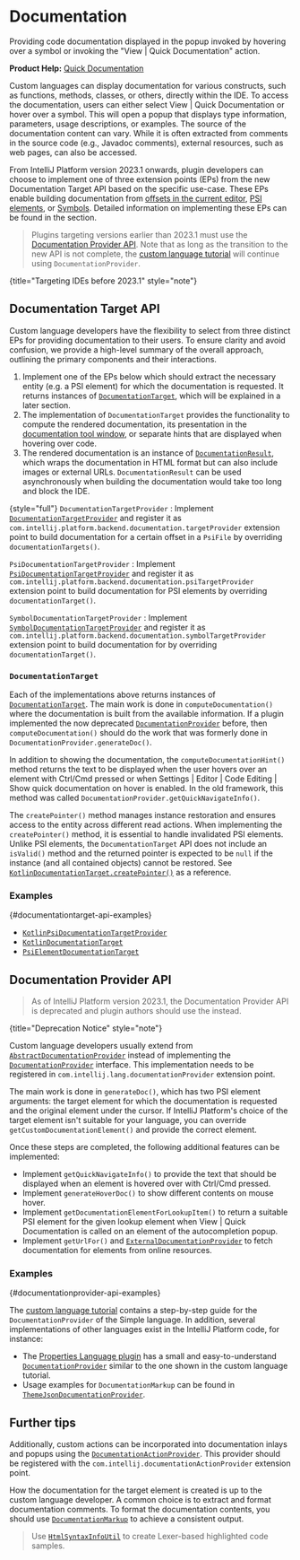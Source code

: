 <!-- Copyright 2000-2024 JetBrains s.r.o. and contributors. Use of this source code is governed by the Apache 2.0 license. -->

# Documentation

<link-summary>Providing code documentation displayed in the popup invoked by hovering over a symbol or invoking the "View | Quick Documentation" action.</link-summary>

<tldr>

**Product Help:** [Quick Documentation](https://www.jetbrains.com/help/idea/viewing-reference-information.html#inline-quick-documentation)

</tldr>

Custom languages can display documentation for various constructs, such as functions, methods, classes, or others, directly within the IDE.
To access the documentation, users can either select <ui-path>View | Quick Documentation</ui-path> or hover over a symbol.
This will open a popup that displays type information, parameters, usage descriptions, or examples.
The source of the documentation content can vary.
While it is often extracted from comments in the source code (e.g., Javadoc comments),
external resources, such as web pages, can also be accessed.

From IntelliJ Platform version 2023.1 onwards, plugin developers can choose to implement
one of three extension points (EPs) from the new Documentation Target API based on the specific use-case.
These EPs enable building documentation from
[offsets in the current editor](coordinates_system.md#editor-coordinate-systems),
[PSI elements](psi_elements.md), or [Symbols](symbols.md).
Detailed information on implementing these EPs can be found in the [](#documentation-target-api) section.

> Plugins targeting versions earlier than 2023.1 must use the [Documentation Provider API](#documentation-provider-api).
> Note that as long as the transition to the new API is
> not complete, the [custom language tutorial](documentation_provider.md) will continue using `DocumentationProvider`.
>
{title="Targeting IDEs before 2023.1" style="note"}

## Documentation Target API

Custom language developers have the flexibility to select from three distinct EPs for providing documentation to their users.
To ensure clarity and avoid confusion, we provide a high-level summary of the overall approach,
outlining the primary components and their interactions.

<procedure title="Overall Approach">

1. Implement one of the EPs below which should extract the necessary entity (e.g. a PSI element) for
   which the documentation is requested. It returns instances of
   [`DocumentationTarget`](%gh-ic%/platform/lang-impl/src/com/intellij/platform/backend/documentation/DocumentationTarget.kt),
   which will be explained in a later section.
2. The implementation of `DocumentationTarget` provides the functionality to compute the rendered documentation,
   its presentation in the [documentation tool window](https://www.jetbrains.com/help/idea/documentation-tool-window.html),
   or separate hints that are displayed when hovering over code.
3. The rendered documentation is an instance of
   [`DocumentationResult`](%gh-ic%/platform/lang-impl/src/com/intellij/platform/backend/documentation/DocumentationResult.kt),
   which wraps the documentation in HTML format but can also include images or external URLs.
   `DocumentationResult` can be used asynchronously when building the documentation would take too long
   and block the IDE.

</procedure>

{style="full"}
`DocumentationTargetProvider`
: Implement
[`DocumentationTargetProvider`](%gh-ic%/platform/lang-impl/src/com/intellij/platform/backend/documentation/DocumentationTargetProvider.java)
and register it as `com.intellij.platform.backend.documentation.targetProvider` extension point to build documentation
for a certain offset in a `PsiFile` by overriding `documentationTargets()`.

`PsiDocumentationTargetProvider`
: Implement
[`PsiDocumentationTargetProvider`](%gh-ic%/platform/lang-impl/src/com/intellij/platform/backend/documentation/PsiDocumentationTargetProvider.java)
and register it as `com.intellij.platform.backend.documentation.psiTargetProvider` extension point to build documentation
for PSI elements by overriding `documentationTarget()`.

`SymbolDocumentationTargetProvider`
: Implement
[`SymbolDocumentationTargetProvider`](%gh-ic%/platform/lang-impl/src/com/intellij/platform/backend/documentation/SymbolDocumentationTargetProvider.java)
and register it as `com.intellij.platform.backend.documentation.symbolTargetProvider` extension point to build documentation
for [](symbols.md) by overriding `documentationTarget()`.

### `DocumentationTarget`

Each of the implementations above returns instances of
[`DocumentationTarget`](%gh-ic%/platform/lang-impl/src/com/intellij/platform/backend/documentation/DocumentationTarget.kt).
The main work is done in `computeDocumentation()` where the documentation is built from the available
information.
If a plugin implemented the now deprecated
[`DocumentationProvider`](%gh-ic%/platform/analysis-api/src/com/intellij/lang/documentation/DocumentationProvider.java)
before, then `computeDocumentation()` should do the work that was formerly done in
`DocumentationProvider.generateDoc()`.

In addition to showing the documentation, the `computeDocumentationHint()` method returns the text to be displayed
when the user hovers over an element with <shortcut>Ctrl</shortcut>/<shortcut>Cmd</shortcut> pressed or when
<ui-path>Settings | Editor | Code Editing | Show quick documentation on hover</ui-path> is enabled.
In the old framework, this method was called `DocumentationProvider.getQuickNavigateInfo()`.

The `createPointer()` method manages instance restoration and ensures access to the entity across different read actions.
When implementing the `createPointer()` method, it is essential to handle invalidated PSI elements.
Unlike PSI elements, the `DocumentationTarget` API does not include an `isValid()` method and the returned pointer is expected
to be `null` if the instance (and all contained objects) cannot be restored.
See
[`KotlinDocumentationTarget.createPointer()`](%gh-ic%/plugins/kotlin/code-insight/kotlin.code-insight.k2/src/org/jetbrains/kotlin/idea/k2/codeinsight/quickDoc/KotlinDocumentationTarget.kt)
as a reference.

### Examples
{#documentationtarget-api-examples}

- [`KotlinPsiDocumentationTargetProvider`](%gh-ic%/plugins/kotlin/code-insight/kotlin.code-insight.k2/src/org/jetbrains/kotlin/idea/k2/codeinsight/quickDoc/KotlinPsiDocumentationTargetProvider.kt)
- [`KotlinDocumentationTarget`](%gh-ic%/plugins/kotlin/code-insight/kotlin.code-insight.k2/src/org/jetbrains/kotlin/idea/k2/codeinsight/quickDoc/KotlinDocumentationTarget.kt)
- [`PsiElementDocumentationTarget`](%gh-ic%/platform/lang-impl/src/com/intellij/lang/documentation/psi/PsiElementDocumentationTarget.kt)

## Documentation Provider API

> As of IntelliJ Platform version 2023.1, the Documentation Provider API is deprecated and plugin
> authors should use the [](#documentation-target-api) instead.
>
{title="Deprecation Notice" style="note"}

Custom language developers usually extend from
[`AbstractDocumentationProvider`](%gh-ic%/platform/analysis-api/src/com/intellij/lang/documentation/AbstractDocumentationProvider.java)
instead of implementing the
[`DocumentationProvider`](%gh-ic%/platform/analysis-api/src/com/intellij/lang/documentation/DocumentationProvider.java) interface.
This implementation needs to be registered in `com.intellij.lang.documentationProvider` extension point.

The main work is done in `generateDoc()`, which has two PSI element arguments:
the target element for which the documentation is requested and the original element under the cursor.
If IntelliJ Platform's choice of the target element isn't suitable for your language, you can override `getCustomDocumentationElement()`
and provide the correct element.

Once these steps are completed, the following additional features can be implemented:

* Implement `getQuickNavigateInfo()` to provide the text that should be displayed when an element is hovered over with <shortcut>Ctrl</shortcut>/<shortcut>Cmd</shortcut> pressed.
* Implement `generateHoverDoc()` to show different contents on mouse hover.
* Implement `getDocumentationElementForLookupItem()` to return a suitable PSI element for the given lookup element when
  <ui-path>View | Quick Documentation</ui-path> is called on an element of the autocompletion popup.
* Implement `getUrlFor()` and [`ExternalDocumentationProvider`](%gh-ic%/platform/analysis-api/src/com/intellij/lang/documentation/ExternalDocumentationProvider.java) to fetch documentation for elements from online resources.

### Examples
{#documentationprovider-api-examples}

The [custom language tutorial](documentation_provider.md) contains a step-by-step guide for the `DocumentationProvider` of the Simple language.
In addition, several implementations of other languages exist in the IntelliJ Platform code, for instance:

* The [Properties Language plugin](%gh-ic%/plugins/properties) has a small and easy-to-understand [`DocumentationProvider`](%gh-ic%/plugins/properties/src/com/intellij/lang/properties/PropertiesDocumentationProvider.java) similar to the one shown in the custom language tutorial.
* Usage examples for `DocumentationMarkup` can be found in [`ThemeJsonDocumentationProvider`](%gh-ic%/plugins/devkit/intellij.devkit.themes/src/ThemeJsonDocumentationProvider.java).

## Further tips

Additionally, custom actions can be incorporated into documentation inlays and popups using the
[`DocumentationActionProvider`](%gh-ic%/platform/lang-impl/src/com/intellij/codeInsight/documentation/DocumentationActionProvider.java).
This provider should be registered with the `com.intellij.documentationActionProvider` extension point.

How the documentation for the target element is created is up to the custom language developer.
A common choice is to extract and format documentation comments.
To format the documentation contents, you should use
[`DocumentationMarkup`](%gh-ic%/platform/analysis-api/src/com/intellij/lang/documentation/DocumentationMarkup.java)
to achieve a consistent output.

> Use [`HtmlSyntaxInfoUtil`](%gh-ic%/platform/lang-impl/src/com/intellij/openapi/editor/richcopy/HtmlSyntaxInfoUtil.java) to create Lexer-based highlighted code samples.
>
